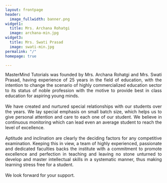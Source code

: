 ```yaml
---
layout: frontpage
header:
  image_fullwidth: banner.png
widget1:
  title: Mrs. Archana Rohatgi
  image: archana-min.jpg
widget3:
  title: Mrs. Swati Prasad
  image: swati-min.jpg
permalink: "/"
homepage: true

---
```

<p align="justify"> MasterMind Tutorials was founded by Mrs. Archana Rohatgi and Mrs. Swati Prasad, having  experience of 25 years in the field of education, with the intention to change the scenario of highly commercialized education sector to its status of noble profession with the motive to provide best in class education for aspiring young minds. <br> <br> We have created and nurtured special relationships with our students over the years. We lay special emphasis on small batch size, which helps us to give personal attention and care to each one of our student. We believe in continuous monitoring which can lead even an average student to reach the level of excellence. <br> <br> Aptitude and inclination are clearly the deciding factors for any competitive examination. Keeping this in view, a team of highly experienced, passionate and dedicated faculties backs the institute with a commitment to promote excellence and perfection in teaching and leaving no stone unturned to develop and master intellectual skills in a systematic manner, thus  making learning stress free for a student. <br> <br> We look forward for your support. </p>

<!-- <div id="videoModal" class="reveal-modal large" data-reveal=""> <div class="flex-video widescreen vimeo" style="display: block;"> <iframe width="1280" height="720" src="https://www.youtube.com/embed/3b5zCFSmVvU" frameborder="0" allowfullscreen></iframe> </div> <a class="close-reveal-modal">×</a> </div> -->